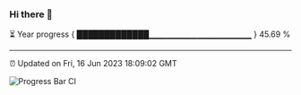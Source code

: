 ### Hi there 👋

⏳ Year progress { █████████████▁▁▁▁▁▁▁▁▁▁▁▁▁▁▁▁▁ } 45.69 %

---

⏰ Updated on Fri, 16 Jun 2023 18:09:02 GMT

![Progress Bar CI](https://github.com/Shyam-Makwana/GitHub-Actions-Demo/workflows/Progress%20Bar%20CI/badge.svg)
